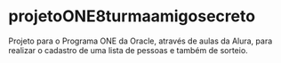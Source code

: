 # projetoONE8turmaamigosecreto
Projeto para o Programa ONE da Oracle, através de aulas da Alura, para realizar o cadastro de uma lista de pessoas e também de sorteio.
